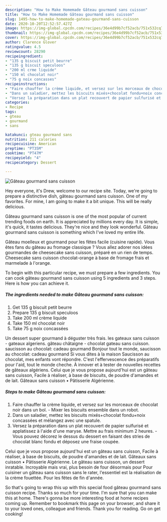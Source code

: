 ```yaml
---
description: "How to Make Homemade Gâteau gourmand sans cuisson"
title: "How to Make Homemade Gâteau gourmand sans cuisson"
slug: 1495-how-to-make-homemade-gateau-gourmand-sans-cuisson
date: 2020-10-20T12:52:57.427Z
image: https://img-global.cpcdn.com/recipes/36e4d99b7cf52acb/751x532cq70/gateau-gourmand-sans-cuisson-photo-principale-de-la-recette.jpg
thumbnail: https://img-global.cpcdn.com/recipes/36e4d99b7cf52acb/751x532cq70/gateau-gourmand-sans-cuisson-photo-principale-de-la-recette.jpg
cover: https://img-global.cpcdn.com/recipes/36e4d99b7cf52acb/751x532cq70/gateau-gourmand-sans-cuisson-photo-principale-de-la-recette.jpg
author: Clarence Glover
ratingvalue: 4.5
reviewcount: 28290
recipeingredient:
- "135 g biscuit petit beurre"
- "135 g biscuit speculoos"
- "200 ml crme liquide"
- "150 ml chocolat noir"
- "75 g noix concasses"
recipeinstructions:
- "Faire chauffer la crème liquide, et versez sur les morceaux de chocolat noir dans un bol. Mixer les biscuits ensemble dans un robot."
- "Dans un saladier, mettez les biscuits mixés+chocolat fondu+noix concassées et mélangez avec une spatule."
- "Versez la préparation dans un plat recouvert de papier sulfurisé et applatissez à l&#39;aide d&#39;une maryse. Mettre au frais minimum 2 heures. Vous pouvez décorez le dessus du dessert en faisant des stries de chocolat blanc fondu et déposez une fraise coupée."
categories:
- Recipe
tags:
- gteau
- gourmand
- sans

katakunci: gteau gourmand sans 
nutrition: 211 calories
recipecuisine: American
preptime: "PT35M"
cooktime: "PT47M"
recipeyield: "4"
recipecategory: Dessert

---
```



![Gâteau gourmand sans cuisson](https://img-global.cpcdn.com/recipes/36e4d99b7cf52acb/751x532cq70/gateau-gourmand-sans-cuisson-photo-principale-de-la-recette.jpg)

Hey everyone, it's Drew, welcome to our recipe site. Today, we're going to prepare a distinctive dish, gâteau gourmand sans cuisson. One of my favorites. For mine, I am going to make it a bit unique. This will be really delicious.

Gâteau gourmand sans cuisson is one of the most popular of current trending foods on earth. It is appreciated by millions every day. It is simple, it's quick, it tastes delicious. They're nice and they look wonderful. Gâteau gourmand sans cuisson is something which I've loved my entire life.

Gâteau moelleux et gourmand pour les fêtes facile (cuisine rapide). Vous êtes fans du gâteau au fromage classique ? Vous allez adorer nos idées gourmandes de cheesecake sans cuisson, préparé en un rien de temps. Cheesecake sans cuisson chocolat-orange à base de fromage frais et marmelade à l&#39;orange.


To begin with this particular recipe, we must prepare a few ingredients. You can cook gâteau gourmand sans cuisson using 5 ingredients and 3 steps. Here is how you can achieve it.

<!--inarticleads1-->

##### The ingredients needed to make Gâteau gourmand sans cuisson:

1. Get 135 g biscuit petit beurre
1. Prepare 135 g biscuit speculoos
1. Take 200 ml crème liquide
1. Take 150 ml chocolat noir
1. Take 75 g noix concassées


Un dessert super gourmand à déguster très frais. les gateaux sans cuisson - gateaux algeriens. gâteau châtaigne - chocolat gateau sans cuisson. saucisson au chocolat: cadeau gourmand Bonjour tout le monde, saucisson au chocolat: cadeau gourmand Si vous dites à la maison Saucisson au chocolat, mes enfants vont répondre. C&#39;est l&#39;effervescence des préparatifs pour l&#39;aid, tout le monde cheche. À innover et à tester de nouvelles recettes de gâteaux algériens. Celui que je vous propose aujourd&#39;hui est un gâteau sans cuisson, Facile à réaliser, à base de biscuits, de poudre d&#39;amandes et de lait. Gâteaux sans cuisson • Pâtisserie Algérienne. 

<!--inarticleads2-->

##### Steps to make Gâteau gourmand sans cuisson:

1. Faire chauffer la crème liquide, et versez sur les morceaux de chocolat noir dans un bol. - Mixer les biscuits ensemble dans un robot.
1. Dans un saladier, mettez les biscuits mixés+chocolat fondu+noix concassées et mélangez avec une spatule.
1. Versez la préparation dans un plat recouvert de papier sulfurisé et applatissez à l&#39;aide d&#39;une maryse. Mettre au frais minimum 2 heures. - Vous pouvez décorez le dessus du dessert en faisant des stries de chocolat blanc fondu et déposez une fraise coupée.


Celui que je vous propose aujourd&#39;hui est un gâteau sans cuisson, Facile à réaliser, à base de biscuits, de poudre d&#39;amandes et de lait. Gâteaux sans cuisson • Pâtisserie Algérienne. Le gâteau sans cuisson, un dessert inratable. Incroyable mais vrai, plus besoin de four désormais pour Pour cuisiner un gâteau sans cuisson sans le rater, l&#39;essentiel est la réalisation de la crème fouettée. Pour les fêtes de fin d&#39;année. 

So that's going to wrap this up with this special food gâteau gourmand sans cuisson recipe. Thanks so much for your time. I'm sure that you can make this at home. There's gonna be more interesting food at home recipes coming up. Remember to bookmark this page on your browser, and share it to your loved ones, colleague and friends. Thank you for reading. Go on get cooking!
